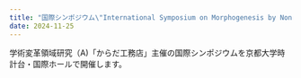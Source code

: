 ```yaml
---
title: "国際シンポジウム\"International Symposium on Morphogenesis by Non-Cellular Materials\""
date: 2024-11-25
---
```


学術変革領域研究（A)「からだ工務店」主催の国際シンポジウムを京都大学時計台・国際ホールで開催します。
